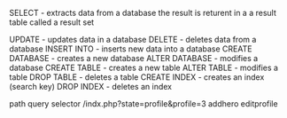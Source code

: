 SELECT - extracts data from a database
     the result is returent in a a result table called a result set
      
UPDATE - updates data in a database
DELETE - deletes data from a database
INSERT INTO - inserts new data into a database
CREATE DATABASE - creates a new database
ALTER DATABASE - modifies a database
CREATE TABLE - creates a new table
ALTER TABLE - modifies a table
DROP TABLE - deletes a table
CREATE INDEX - creates an index (search key)
DROP INDEX - deletes an index




path                query selector
     /indx.php?state=profile&profile=3
                     addhero
                     editprofile

                    